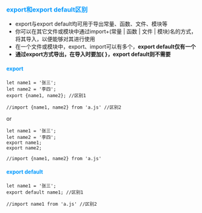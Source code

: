 ### <font color=#0099ff >export和export default区别</font>

* export与export default均可用于导出常量、函数、文件、模块等
* 你可以在其它文件或模块中通过import+(常量 | 函数 | 文件 | 模块)名的方式，将其导入，以便能够对其进行使用
* 在一个文件或模块中，export、import可以有多个，**export default仅有一个**
* **通过export方式导出，在导入时要加{ }，export default则不需要**

#### <font color=#0099ff >export</font>

```
let name1 = '张三';
let name2 = '李四';
export {name1, name2}; //区别1

//import {name1, name2} from 'a.js' //区别2
```
or

```
let name1 = '张三';
let name2 = '李四';
export name1;
export name2;

//import {name1, name2} from 'a.js'
```

#### <font color=#0099ff >export default</font>

```
let name1 = '张三';
export default name1; //区别1

//import name1 from 'a.js' //区别2
```

